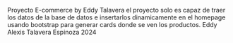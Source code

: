 Proyecto E-commerce by Eddy Talavera el proyecto solo es capaz de traer los datos de la base de datos e insertarlos dinamicamente
en el homepage usando bootstrap para generar cards donde se ven los productos. 
Eddy Alexis Talavera Espinoza 2024
